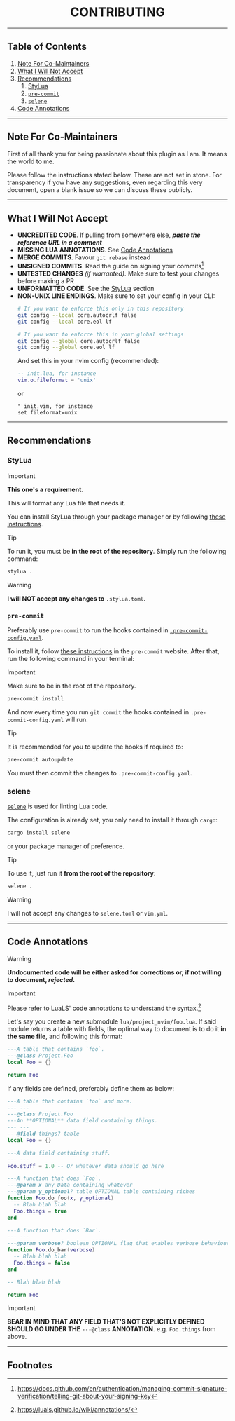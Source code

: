 <div align="center">

# CONTRIBUTING

</div>

---

## Table of Contents

1. [Note For Co-Maintainers](#note-for-co-maintainers)
2. [What I Will Not Accept](#what-i-will-not-accept)
3. [Recommendations](#recommendations)
    1. [StyLua](#stylua)
    2. [`pre-commit`](#pre-commit)
    3. [`selene`](#selene)
4. [Code Annotations](#code-annotations)

---

## Note For Co-Maintainers

First of all thank you for being passionate about this plugin as I am.
It means the world to me.

Please follow the instructions stated below. These are not set in stone.
For transparency if yow have any suggestions, even regarding this very document,
open a blank issue so we can discuss these publicly.

---

## What I Will Not Accept

- **UNCREDITED CODE**. If pulling from somewhere else, _**paste the reference URL in a comment**_
- **MISSING LUA ANNOTATIONS**. See [Code Annotations](#code-annotations)
- **MERGE COMMITS**. Favour `git rebase` instead
- **UNSIGNED COMMITS**. Read the guide on signing your commits[^2]
- **UNTESTED CHANGES** _(if warranted)_. Make sure to test your changes before making a PR
- **UNFORMATTED CODE**. See the [StyLua](#stylua) section
- **NON-UNIX LINE ENDINGS**. Make sure to set your config in your CLI:
    ```sh
    # If you want to enforce this only in this repository
    git config --local core.autocrlf false
    git config --local core.eol lf

    # If you want to enforce this in your global settings
    git config --global core.autocrlf false
    git config --global core.eol lf
    ```
    And set this in your nvim config (recommended):
    ```lua
    -- init.lua, for instance
    vim.o.fileformat = 'unix'
    ```
    or
    ```vim
    " init.vim, for instance
    set fileformat=unix
    ```

---

## Recommendations

### StyLua

> [!IMPORTANT]
> **This one's a requirement.**

This will format any Lua file that needs it.

You can install StyLua through your package manager or by following
[these instructions](https://github.com/JohnnyMorganz/StyLua#installation).

> [!TIP]
> To run it, you must be **in the root of the repository**.
> Simply run the following command:
>
> ```sh
> stylua .
> ```

> [!WARNING]
> **I will NOT accept any changes to** `.stylua.toml`.

### `pre-commit`

Preferably use `pre-commit` to run the hooks contained in [`.pre-commit-config.yaml`](./.pre-commit-config.yaml).

To install it, follow [these instructions](https://pre-commit.com/#install) in the `pre-commit` website.
After that, run the following command in your terminal:

> [!IMPORTANT]
> Make sure to be in the root of the repository.

```sh
pre-commit install
```

And now every time you run `git commit` the hooks contained in `.pre-commit-config.yaml` will run.

> [!TIP]
> It is recommended for you to update the hooks if required to:
>
> ```sh
> pre-commit autoupdate
> ```
>
> You must then commit the changes to `.pre-commit-config.yaml`.

### selene

[`selene`](https://github.com/Kampfkarren/selene) is used for linting Lua code.

The configuration is already set, you only need to install it through `cargo`:

```sh
cargo install selene
```

or your package manager of preference.

> [!TIP]
> To use it, just run it **from the root of the repository**:
>
> ```sh
> selene .
> ```

> [!WARNING]
> I will not accept any changes to `selene.toml` or `vim.yml`.

---

## Code Annotations

> [!WARNING]
> **Undocumented code will be either asked for corrections or,
> if not willing to document, _rejected_.**

> [!IMPORTANT]
> Please refer to LuaLS' code annotations to understand the syntax.[^1]

Let's say you create a new submodule `lua/project_nvim/foo.lua`. If said module returns a table
with fields, the optimal way to document is to do it **in the same file**, and following this format:

```lua
---A table that contains `foo`.
---@class Project.Foo
local Foo = {}

return Foo
```

If any fields are defined, preferably define them as below:

```lua
---A table that contains `foo` and more.
--- ---
---@class Project.Foo
---An **OPTIONAL** data field containing things.
--- ---
---@field things? table
local Foo = {}

---A data field containing stuff.
--- ---
Foo.stuff = 1.0 -- Or whatever data should go here

---A function that does `Foo`.
---@param x any Data containing whatever
---@param y_optional? table OPTIONAL table containing riches
function Foo.do_foo(x, y_optional)
  -- Blah blah blah
  Foo.things = true
end

---A function that does `Bar`.
--- ---
---@param verbose? boolean OPTIONAL flag that enables verbose behaviour
function Foo.do_bar(verbose)
  -- Blah blah blah
  Foo.things = false
end

-- Blah blah blah

return Foo
```

> [!IMPORTANT]
> **BEAR IN MIND THAT ANY FIELD THAT'S NOT EXPLICITLY DEFINED
> SHOULD GO UNDER THE** `---@class` **ANNOTATION**.
> e.g. `Foo.things` from above.

---

## Footnotes

[^1]: https://luals.github.io/wiki/annotations/
[^2]: https://docs.github.com/en/authentication/managing-commit-signature-verification/telling-git-about-your-signing-key

